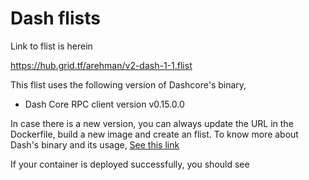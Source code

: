 # Dash flists

Link to flist is herein

https://hub.grid.tf/arehman/v2-dash-1-1.flist

This flist uses the following version of Dashcore's binary,
- Dash Core RPC client version v0.15.0.0

In case there is a new version, you can always update the URL in the Dockerfile, build a new image and create an flist. To know more about Dash's binary and its usage, [See this link](https://github.com/dashpay/dash/releases)

If your container is deployed successfully, you should see



